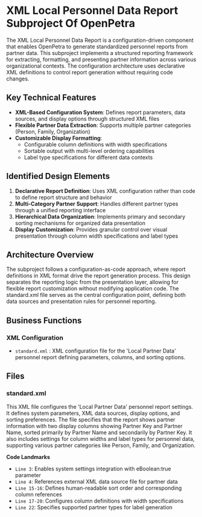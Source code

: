# XML Local Personnel Data Report Subproject Of OpenPetra

The XML Local Personnel Data Report is a configuration-driven component that enables OpenPetra to generate standardized personnel reports from partner data. This subproject implements a structured reporting framework for extracting, formatting, and presenting partner information across various organizational contexts. The configuration architecture uses declarative XML definitions to control report generation without requiring code changes.

## Key Technical Features

- **XML-Based Configuration System**: Defines report parameters, data sources, and display options through structured XML files
- **Flexible Partner Data Extraction**: Supports multiple partner categories (Person, Family, Organization)
- **Customizable Display Formatting**:
  - Configurable column definitions with width specifications
  - Sortable output with multi-level ordering capabilities
  - Label type specifications for different data contexts

## Identified Design Elements

1. **Declarative Report Definition**: Uses XML configuration rather than code to define report structure and behavior
2. **Multi-Category Partner Support**: Handles different partner types through a unified reporting interface
3. **Hierarchical Data Organization**: Implements primary and secondary sorting mechanisms for organized data presentation
4. **Display Customization**: Provides granular control over visual presentation through column width specifications and label types

## Architecture Overview

The subproject follows a configuration-as-code approach, where report definitions in XML format drive the report generation process. This design separates the reporting logic from the presentation layer, allowing for flexible report customization without modifying application code. The standard.xml file serves as the central configuration point, defining both data sources and presentation rules for personnel reporting.

## Business Functions

### XML Configuration
- `standard.xml` : XML configuration file for the 'Local Partner Data' personnel report defining parameters, columns, and sorting options.

## Files
### standard.xml

This XML file configures the 'Local Partner Data' personnel report settings. It defines system parameters, XML data sources, display options, and sorting preferences. The file specifies that the report shows partner information with two display columns showing Partner Key and Partner Name, sorted primarily by Partner Name and secondarily by Partner Key. It also includes settings for column widths and label types for personnel data, supporting various partner categories like Person, Family, and Organization.

 **Code Landmarks**
- `Line 3`: Enables system settings integration with eBoolean:true parameter
- `Line 4`: References external XML data source file for partner data
- `Line 15-16`: Defines human-readable sort order and corresponding column references
- `Line 17-20`: Configures column definitions with width specifications
- `Line 22`: Specifies supported partner types for label generation

[Generated by the Sage AI expert workbench: 2025-03-30 02:22:57  https://sage-tech.ai/workbench]: #